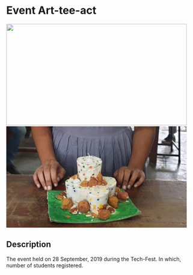 # Event Art-tee-act

<img src="https://github.com/ACES-GNDEC/UPLOADS/blob/main/1%20(4).jpg" width="480" height="270">  <img src="https://github.com/ACES-GNDEC/UPLOADS/blob/main/1%20(5).jpg" width="480" height="270">



## Description

The event held on 28 September, 2019 during the Tech-Fest. In which, number of students registered.


